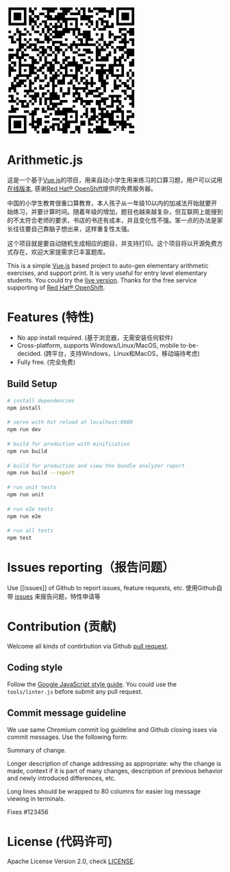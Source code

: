 ![QRCode of arichmetic.js](/qrcode_arichmetic_js.png)

# Arithmetic.js

这是一个基于[Vue.js](https://vuejs.org/)的项目，用来自动小学生用来练习的口算习题，用户可以试用[在线版本](http://tiny.cc/y023ry), 感谢[Red Hat® OpenShift](https://www.openshift.com/)提供的免费服务器。

中国的小学生教育很重口算教育，本人孩子从一年级10以内的加减法开始就要开始练习，并要计算时间。随着年级的增加，题目也越来越复杂，但互联网上能搜到的不太符合老师的要求，书店的书还有成本，并且变化性不强。笨一点的办法是家长往往要自己靠脑子想出来，这样重复性太强。

这个项目就是要自动随机生成相应的题目，并支持打印。这个项目将以开源免费方式存在，欢迎大家提需求已丰富题库。

This is a simple [Vue.js](https://vuejs.org/) based project to auto-gen elementary arithmetic exercises, and support print. It is very useful for entry level elementary students. You could try the [live version](http://tiny.cc/y023ry). Thanks for the free service supporting of [Red Hat® OpenShift](https://www.openshift.com/).

# Features (特性)
* No app install required. (基于浏览器，无需安装任何软件)
* Cross-platform, supports Windows/Linux/MacOS, mobile to-be-decided. (跨平台，支持Windows，Linux和MacOS，移动端待考虑)
* Fully free. (完全免费)

## Build Setup

``` bash
# install dependencies
npm install

# serve with hot reload at localhost:8080
npm run dev

# build for production with minification
npm run build

# build for production and view the bundle analyzer report
npm run build --report

# run unit tests
npm run unit

# run e2e tests
npm run e2e

# run all tests
npm test
```

# Issues reporting（报告问题）
Use [[issues]] of Github to report issues, feature requests, etc.
使用Github自带 [issues](https://github.com/halton/arithmetic.js/issues) 来报告问题，特性申请等

# Contribution (贡献)
Welcome all kinds of contirbution via Github [pull request](https://help.github.com/articles/about-pull-requests/).
## Coding style
Follow the [Google JavaScript style guide](https://google.github.io/styleguide/javascriptguide.xml). You could use the `tools/linter.js` before submit any pull request.
## Commit message guideline

We use same Chromium commit log guideline and Github closing isses via commit messages. Use the following form:

Summary of change.

Longer description of change addressing as appropriate: why the change is made,
context if it is part of many changes, description of previous behavior and
newly introduced differences, etc.

Long lines should be wrapped to 80 columns for easier log message viewing in
terminals.

Fixes #123456

# License (代码许可)
Apache License Version 2.0, check [LICENSE](./LICENSE).
